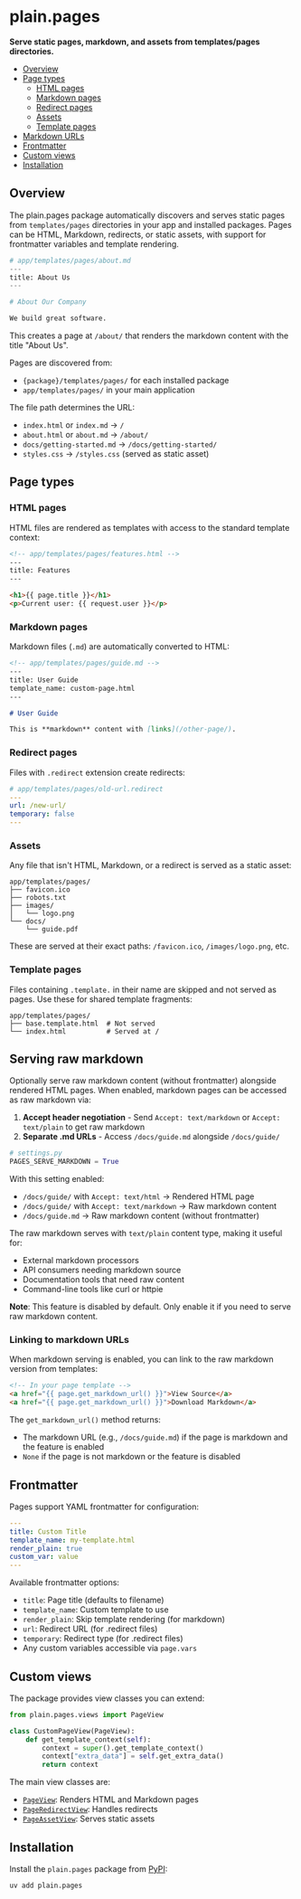 # plain.pages

**Serve static pages, markdown, and assets from templates/pages directories.**

- [Overview](#overview)
- [Page types](#page-types)
    - [HTML pages](#html-pages)
    - [Markdown pages](#markdown-pages)
    - [Redirect pages](#redirect-pages)
    - [Assets](#assets)
    - [Template pages](#template-pages)
- [Markdown URLs](#markdown-urls)
- [Frontmatter](#frontmatter)
- [Custom views](#custom-views)
- [Installation](#installation)

## Overview

The plain.pages package automatically discovers and serves static pages from `templates/pages` directories in your app and installed packages. Pages can be HTML, Markdown, redirects, or static assets, with support for frontmatter variables and template rendering.

```python
# app/templates/pages/about.md
---
title: About Us
---

# About Our Company

We build great software.
```

This creates a page at `/about/` that renders the markdown content with the title "About Us".

Pages are discovered from:

- `{package}/templates/pages/` for each installed package
- `app/templates/pages/` in your main application

The file path determines the URL:

- `index.html` or `index.md` → `/`
- `about.html` or `about.md` → `/about/`
- `docs/getting-started.md` → `/docs/getting-started/`
- `styles.css` → `/styles.css` (served as static asset)

## Page types

### HTML pages

HTML files are rendered as templates with access to the standard template context:

```html
<!-- app/templates/pages/features.html -->
---
title: Features
---

<h1>{{ page.title }}</h1>
<p>Current user: {{ request.user }}</p>
```

### Markdown pages

Markdown files (`.md`) are automatically converted to HTML:

```markdown
<!-- app/templates/pages/guide.md -->
---
title: User Guide
template_name: custom-page.html
---

# User Guide

This is **markdown** content with [links](/other-page/).
```

### Redirect pages

Files with `.redirect` extension create redirects:

```yaml
# app/templates/pages/old-url.redirect
---
url: /new-url/
temporary: false
---
```

### Assets

Any file that isn't HTML, Markdown, or a redirect is served as a static asset:

```
app/templates/pages/
├── favicon.ico
├── robots.txt
├── images/
│   └── logo.png
└── docs/
    └── guide.pdf
```

These are served at their exact paths: `/favicon.ico`, `/images/logo.png`, etc.

### Template pages

Files containing `.template.` in their name are skipped and not served as pages. Use these for shared template fragments:

```
app/templates/pages/
├── base.template.html  # Not served
└── index.html          # Served at /
```

## Serving raw markdown

Optionally serve raw markdown content (without frontmatter) alongside rendered HTML pages. When enabled, markdown pages can be accessed as raw markdown via:

1. **Accept header negotiation** - Send `Accept: text/markdown` or `Accept: text/plain` to get raw markdown
2. **Separate .md URLs** - Access `/docs/guide.md` alongside `/docs/guide/`

```python
# settings.py
PAGES_SERVE_MARKDOWN = True
```

With this setting enabled:

- `/docs/guide/` with `Accept: text/html` → Rendered HTML page
- `/docs/guide/` with `Accept: text/markdown` → Raw markdown content
- `/docs/guide.md` → Raw markdown content (without frontmatter)

The raw markdown serves with `text/plain` content type, making it useful for:

- External markdown processors
- API consumers needing markdown source
- Documentation tools that need raw content
- Command-line tools like curl or httpie

**Note**: This feature is disabled by default. Only enable it if you need to serve raw markdown content.

### Linking to markdown URLs

When markdown serving is enabled, you can link to the raw markdown version from templates:

```html
<!-- In your page template -->
<a href="{{ page.get_markdown_url() }}">View Source</a>
<a href="{{ page.get_markdown_url() }}">Download Markdown</a>
```

The `get_markdown_url()` method returns:

- The markdown URL (e.g., `/docs/guide.md`) if the page is markdown and the feature is enabled
- `None` if the page is not markdown or the feature is disabled

## Frontmatter

Pages support YAML frontmatter for configuration:

```yaml
---
title: Custom Title
template_name: my-template.html
render_plain: true
custom_var: value
---
```

Available frontmatter options:

- `title`: Page title (defaults to filename)
- `template_name`: Custom template to use
- `render_plain`: Skip template rendering (for markdown)
- `url`: Redirect URL (for .redirect files)
- `temporary`: Redirect type (for .redirect files)
- Any custom variables accessible via `page.vars`

## Custom views

The package provides view classes you can extend:

```python
from plain.pages.views import PageView

class CustomPageView(PageView):
    def get_template_context(self):
        context = super().get_template_context()
        context["extra_data"] = self.get_extra_data()
        return context
```

The main view classes are:

- [`PageView`](./views.py#PageView): Renders HTML and Markdown pages
- [`PageRedirectView`](./views.py#PageRedirectView): Handles redirects
- [`PageAssetView`](./views.py#PageAssetView): Serves static assets

## Installation

Install the `plain.pages` package from [PyPI](https://pypi.org/project/plain.pages/):

```bash
uv add plain.pages
```
